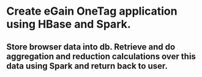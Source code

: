 # Create eGain OneTag application using HBase and Spark. 
## Store browser data into db. Retrieve and do aggregation and reduction calculations over this data using Spark and return back to user.
